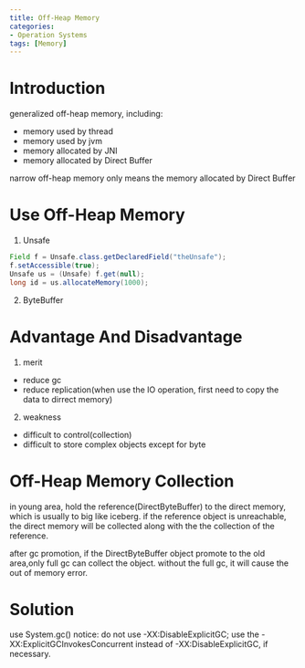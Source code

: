 ```yaml
---
title: Off-Heap Memory
categories:
- Operation Systems
tags: [Memory]
---
```


# Introduction
generalized off-heap memory, including:

- memory used by thread
- memory used by jvm
- memory allocated by JNI
- memory allocated by Direct Buffer

narrow off-heap memory only means the memory allocated by Direct Buffer

# Use Off-Heap Memory
1. Unsafe
```java
Field f = Unsafe.class.getDeclaredField("theUnsafe");
f.setAccessible(true);
Unsafe us = (Unsafe) f.get(null);
long id = us.allocateMemory(1000);
```

2. ByteBuffer

# Advantage And Disadvantage
1. merit
- reduce gc
- reduce replication(when use the IO operation, first need to copy the data to dirrect memory)

2. weakness
- difficult to control(collection)
- difficult to store complex objects except for byte

# Off-Heap Memory Collection
in young area, hold the reference(DirectByteBuffer) to the direct memory, which is usually to big like iceberg. if the reference object is unreachable, the direct memory will be collected along with the the collection of the reference.

after gc promotion, if the DirectByteBuffer object promote to the old area,only full gc can collect the object. without the full gc, it will cause the out of memory error.


# Solution
use System.gc()
notice: do not use -XX:DisableExplicitGC; use the -XX:ExplicitGCInvokesConcurrent instead of -XX:DisableExplicitGC, if necessary.

